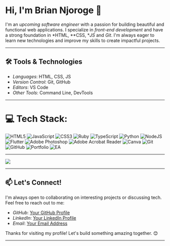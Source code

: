 # Hi, I'm Brian Njoroge 👋

I'm an *upcoming software engineer* with a passion for building beautiful and functional web applications. I specialize in *front-end development* and have a strong foundation in *HTML, **CSS, **JS* and *Git*. I'm always eager to learn new technologies and improve my skills to create impactful projects.

---


## 🛠 Tools & Technologies

- *Languages*: HTML, CSS, JS
- *Version Control*: Git, GitHub
- *Editors*: VS Code
- *Other Tools*: Command Line, DevTools

---


# 💻 Tech Stack:
![HTML5](https://img.shields.io/badge/html5-%23E34F26.svg?style=for-the-badge&logo=html5&logoColor=white) ![JavaScript](https://img.shields.io/badge/javascript-%23323330.svg?style=for-the-badge&logo=javascript&logoColor=%23F7DF1E) ![CSS3](https://img.shields.io/badge/css3-%231572B6.svg?style=for-the-badge&logo=css3&logoColor=white) ![Ruby](https://img.shields.io/badge/ruby-%23CC342D.svg?style=for-the-badge&logo=ruby&logoColor=white) ![TypeScript](https://img.shields.io/badge/typescript-%23007ACC.svg?style=for-the-badge&logo=typescript&logoColor=white) ![Python](https://img.shields.io/badge/python-3670A0?style=for-the-badge&logo=python&logoColor=ffdd54) ![NodeJS](https://img.shields.io/badge/node.js-6DA55F?style=for-the-badge&logo=node.js&logoColor=white) ![Flutter](https://img.shields.io/badge/Flutter-%2302569B.svg?style=for-the-badge&logo=Flutter&logoColor=white) ![Adobe Photoshop](https://img.shields.io/badge/adobe%20photoshop-%2331A8FF.svg?style=for-the-badge&logo=adobe%20photoshop&logoColor=white) ![Adobe Acrobat Reader](https://img.shields.io/badge/Adobe%20Acrobat%20Reader-EC1C24.svg?style=for-the-badge&logo=Adobe%20Acrobat%20Reader&logoColor=white) ![Canva](https://img.shields.io/badge/Canva-%2300C4CC.svg?style=for-the-badge&logo=Canva&logoColor=white) ![Git](https://img.shields.io/badge/git-%23F05033.svg?style=for-the-badge&logo=git&logoColor=white) ![GitHub](https://img.shields.io/badge/github-%23121011.svg?style=for-the-badge&logo=github&logoColor=white) ![Portfolio](https://img.shields.io/badge/Portfolio-%23000000.svg?style=for-the-badge&logo=firefox&logoColor=#FF7139) ![EA](https://img.shields.io/badge/ea-%23000000.svg?style=for-the-badge&logo=ea&logoColor=white)

---
[![](https://visitcount.itsvg.in/api?id=Jjumaaa&icon=0&color=0)](https://visitcount.itsvg.in)

---

## 📫 Let's Connect!

I'm always open to collaborating on interesting projects or discussing tech. Feel free to reach out to me:

- *GitHub*: [Your GitHub Profile](#)
- *LinkedIn*: [Your LinkedIn Profile](#)
- *Email*: [Your Email Address](#)


Thanks for visiting my profile! Let's build something amazing together. 😊

---
